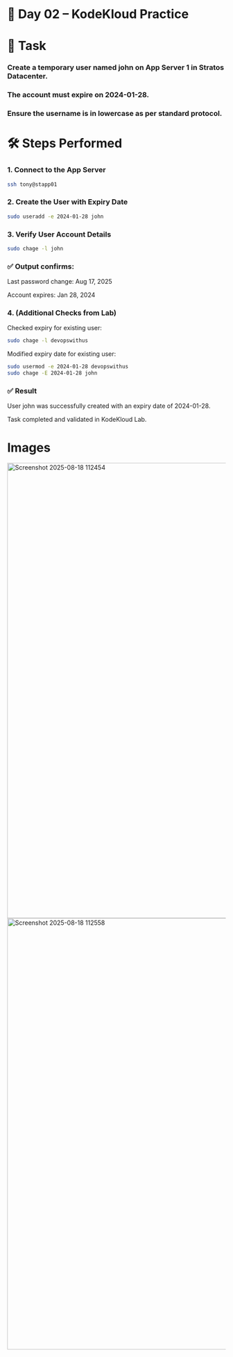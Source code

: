 # 📘 Day 02 – KodeKloud Practice
# 🎯 Task

### Create a temporary user named john on App Server 1 in Stratos Datacenter.

### The account must expire on 2024-01-28.

### Ensure the username is in lowercase as per standard protocol.
# 🛠️ Steps Performed
### 1. Connect to the App Server
```bash
ssh tony@stapp01
```
### 2. Create the User with Expiry Date
```bash
sudo useradd -e 2024-01-28 john
```
### 3. Verify User Account Details
```bash
sudo chage -l john
```
### ✅ Output confirms:

Last password change: Aug 17, 2025

Account expires: Jan 28, 2024

### 4. (Additional Checks from Lab)

Checked expiry for existing user:
```bash
sudo chage -l devopswithus
```
Modified expiry date for existing user:
```bash
sudo usermod -e 2024-01-28 devopswithus
sudo chage -E 2024-01-28 john
```
### ✅ Result

User john was successfully created with an expiry date of 2024-01-28.

Task completed and validated in KodeKloud Lab.

# Images

<img width="1919" height="1050" alt="Screenshot 2025-08-18 112454" src="https://github.com/user-attachments/assets/06ef601d-edd1-4f4a-af42-de7d84597435" />

<img width="1919" height="995" alt="Screenshot 2025-08-18 112558" src="https://github.com/user-attachments/assets/1f7cdc13-7e86-4daa-966a-7ed870a3cfaf" />



